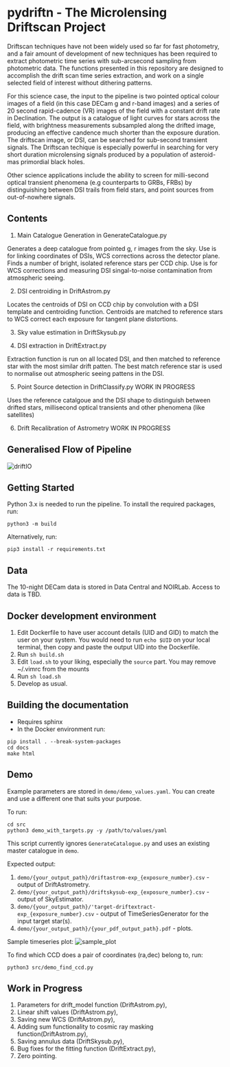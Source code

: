 # pydriftn - The Microlensing Driftscan Project

Driftscan techniques have not been widely used so far for fast photometry, and a fair amount of development of new techniques has been required to extract photometric time series with sub-arcsecond sampling from photometric data.
The functions presented in this repository are designed to accomplish the drift scan time series extraction, and work on a single selected field of interest without dithering patterns.

For this science case, the input to the pipeline is two pointed optical colour images of a field (in this case DECam g and r-band images) and a series of 20 second rapid-cadence (VR) images of the field with a constant drift rate in Declination. 
The output is a catalogue of light curves for stars across the field, with brightness measurements subsampled along the drifted image, producing an effective candence much shorter than the exposure duration. 
The driftscan image, or DSI, can be searched for sub-second transient signals. The Driftscan techique is especially powerful in searching for very short duration microlensing signals produced by a population of asteroid-mas primordial black holes.

Other science applications include the ability to screen for milli-second optical transient phenomena (e.g counterparts to GRBs, FRBs) by distinguishing between DSI trails from field stars, and point sources from out-of-nowhere signals.


## Contents

1. Main Catalogue Generation in GenerateCatalogue.py
   
Generates a deep catalogue from pointed g, r images from the sky. Use is for linking coordinates of DSIs, WCS corrections across the detector plane.
Finds a number of bright, isolated reference stars per CCD chip. Use is for WCS corrections and measuring DSI singal-to-noise contamination from atmospheric seeing.

2. DSI centroiding in DriftAstrom.py
   
Locates the centroids of DSI on CCD chip by convolution with a DSI template and centroiding function. Centroids are matched to reference stars to WCS correct each exposure for tangent plane distortions. 

3. Sky value estimation in DriftSkysub.py 

4. DSI extraction in DriftExtract.py
   
Extraction function is run on all located DSI, and then matched to reference star with the most similar drift patten. The best match reference star is used to normalise out atmospheric seeing pattens in the DSI.

5. Point Source detection in DriftClassify.py WORK IN PROGRESS
    
Uses the reference catalgoue and the DSI shape to distinguish between drifted stars, millisecond optical transients and other phenomena (like satellites)

6. Drift Recalibration of Astrometry WORK IN PROGRESS


## Generalised Flow of Pipeline

![driftIO](https://github.com/rgkey/DriftScanning/assets/45152240/8d6e5026-2efe-4a16-afe5-10efcb837edc)


## Getting Started
Python 3.x is needed to run the pipeline.
To install the required packages, run:
```
python3 -m build
```
Alternatively, run:
```
pip3 install -r requirements.txt
```

## Data
The 10-night DECam data is stored in Data Central and NOIRLab.
Access to data is TBD.

## Docker development environment
1. Edit Dockerfile to have user account details (UID and GID) to match the user on your system. You would need to run `echo $UID` on your local terminal, then copy and paste the output UID into the Dockerfile.
2. Run `sh build.sh`
3. Edit `load.sh` to your liking, especially the `source` part. You may remove ~/.vimrc from the mounts
4. Run `sh load.sh`
5. Develop as usual.

## Building the documentation
- Requires sphinx
- In the Docker environment run:
```
pip install . --break-system-packages
cd docs
make html
```

## Demo
Example parameters are stored in `demo/demo_values.yaml`.
You can create and use a different one that suits your purpose.

To run:
```
cd src
python3 demo_with_targets.py -y /path/to/values/yaml
```
This script currently ignores `GenerateCatalogue.py` and uses an existing master catalogue in `demo`.

Expected output:
1. `demo/{your_output_path}/driftastrom-exp_{exposure_number}.csv` - output of DriftAstrometry.
2. `demo/{your_output_path}/driftskysub-exp_{exposure_number}.csv` - output of SkyEstimator.
3. `demo/{your_output_path}/'target-driftextract-exp_{exposure_number}.csv` - output of TimeSeriesGenerator for the input target star(s).
4. `demo/{your_output_path}/{your_pdf_output_path}.pdf` - plots.

Sample timeseries plot:
![sample_plot](https://dev.aao.org.au/adacs-odc/freeman-2022b/-/blob/issue14/demo/timeseries-N28.png)

To find which CCD does a pair of coordinates (ra,dec) belong to, run:
```
python3 src/demo_find_ccd.py
```

## Work in Progress
1. Parameters for drift_model function (DriftAstrom.py),
2. Linear shift values (DriftAstrom.py),
3. Saving new WCS (DriftAstrom.py),
4. Adding sum functionality to cosmic ray masking function(DriftAstrom.py),
5. Saving annulus data (DriftSkysub.py),
6. Bug fixes for the fitting function (DriftExtract.py),
7. Zero pointing.
